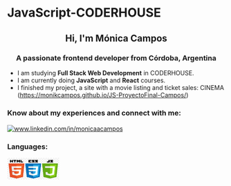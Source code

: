 # JavaScript-CODERHOUSE

<h2 align="center">Hi, I'm Mónica Campos</h2>
<h3 align="center">A passionate frontend developer from Córdoba, Argentina</h3>

- I am studying **Full Stack Web Development** in CODERHOUSE.
- I am currently doing **JavaScript** and **React** courses.
- I finished my project, a site with a movie listing and ticket sales: CINEMA (https://monikcampos.github.io/JS-ProyectoFinal-Campos/)

<h3 align="left">Know about my experiences and connect with me:</h3>
<p align="left">
<a href="https://linkedin.com/in/www.linkedin.com/in/monicaacampos" target="blank"><img align="center" src="https://raw.githubusercontent.com/rahuldkjain/github-profile-readme-generator/master/src/images/icons/Social/linked-in-alt.svg" alt="www.linkedin.com/in/monicaacampos" height="25" width="35" /></a>
</p>

<h3 align="left">Languages:</h3>
<p align="left"><img src="./asset/img/html-css-js-icon.png" alt="html-css-js" width="120" height="50"/></p>
